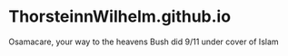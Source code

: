 # ThorsteinnWilhelm.github.io
Osamacare, your way to the heavens
Bush did 9/11 under cover of Islam
